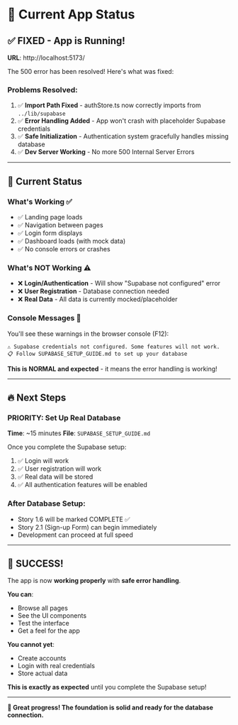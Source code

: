 # 🎯 Current App Status

## ✅ **FIXED - App is Running!**

**URL**: http://localhost:5173/

The 500 error has been resolved! Here's what was fixed:

### **Problems Resolved**:
1. ✅ **Import Path Fixed** - authStore.ts now correctly imports from `../lib/supabase`
2. ✅ **Error Handling Added** - App won't crash with placeholder Supabase credentials
3. ✅ **Safe Initialization** - Authentication system gracefully handles missing database
4. ✅ **Dev Server Working** - No more 500 Internal Server Errors

---

## 🚦 **Current Status**

### **What's Working** ✅
- ✅ Landing page loads
- ✅ Navigation between pages
- ✅ Login form displays
- ✅ Dashboard loads (with mock data)
- ✅ No console errors or crashes

### **What's NOT Working** ⚠️
- ❌ **Login/Authentication** - Will show "Supabase not configured" error
- ❌ **User Registration** - Database connection needed
- ❌ **Real Data** - All data is currently mocked/placeholder

### **Console Messages** 📝
You'll see these warnings in the browser console (F12):
```
⚠️ Supabase credentials not configured. Some features will not work.
📋 Follow SUPABASE_SETUP_GUIDE.md to set up your database
```
**This is NORMAL and expected** - it means the error handling is working!

---

## 🔥 **Next Steps**

### **PRIORITY: Set Up Real Database** 
**Time**: ~15 minutes
**File**: `SUPABASE_SETUP_GUIDE.md`

Once you complete the Supabase setup:
1. ✅ Login will work
2. ✅ User registration will work  
3. ✅ Real data will be stored
4. ✅ All authentication features will be enabled

### **After Database Setup**:
- Story 1.6 will be marked COMPLETE ✅
- Story 2.1 (Sign-up Form) can begin immediately
- Development can proceed at full speed

---

## 🌟 **SUCCESS!**

The app is now **working properly** with **safe error handling**. 

**You can**:
- Browse all pages
- See the UI components
- Test the interface
- Get a feel for the app

**You cannot yet**:
- Create accounts
- Login with real credentials
- Store actual data

**This is exactly as expected** until you complete the Supabase setup!

---

**🎉 Great progress! The foundation is solid and ready for the database connection.**